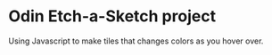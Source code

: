# Odin Etch-a-Sketch project
Using Javascript to make tiles that changes colors as you hover over. 
